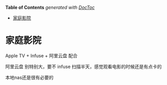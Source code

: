 <!-- START doctoc generated TOC please keep comment here to allow auto update -->
<!-- DON'T EDIT THIS SECTION, INSTEAD RE-RUN doctoc TO UPDATE -->
**Table of Contents**  *generated with [DocToc](https://github.com/thlorenz/doctoc)*

- [家庭影院](#%E5%AE%B6%E5%BA%AD%E5%BD%B1%E9%99%A2)

<!-- END doctoc generated TOC please keep comment here to allow auto update -->

# 家庭影院

Apple TV + Infuse + 阿里云盘 配合

阿里云盘 别特别大，要不 infuse 扫描半天，感觉观看电影的时候还是有点卡的

本地nas还是很有必要的